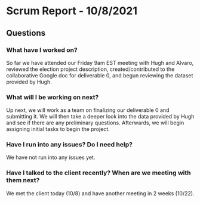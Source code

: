 # Scrum Report - 10/8/2021

## Questions

### What have I worked on?
So far we have attended our Friday 9am EST meeting with Hugh and Alvaro, reviewed the election project description, created/contributed to the collaborative Google doc for deliverable 0, and begun reviewing the dataset provided by Hugh.

### What will I be working on next?
Up next, we will work as a team on finalizing our deliverable 0 and submitting it. We will then take a deeper look into the data provided by Hugh and see if there are any preliminary questions. Afterwards, we will begin assigning initial tasks to begin the project. 

### Have I run into any issues? Do I need help?
We have not run into any issues yet.

### Have I talked to the client recently? When are we meeting with them next?
We met the client today (10/8) and have another meeting in 2 weeks (10/22).